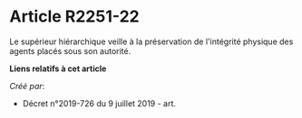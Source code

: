 # Article R2251-22

Le supérieur hiérarchique veille à la préservation de l'intégrité physique des agents placés sous son autorité.

**Liens relatifs à cet article**

_Créé par_:

  - Décret n°2019-726 du 9 juillet 2019 - art.
